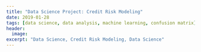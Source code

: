 ```yaml
---
title: "Data Science Project: Credit Risk Modeling"
date: 2019-01-28
tags: [data science, data analysis, machine learning, confusion matrix]
header:
  image:
excerpt: "Data Science, Credit Risk Modeling, Data Science"
---
```


